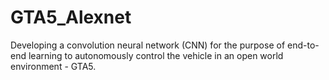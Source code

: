 # GTA5_Alexnet
Developing a convolution neural network (CNN) for the purpose of end-to-end learning to autonomously control the vehicle in an open world environment - GTA5.
